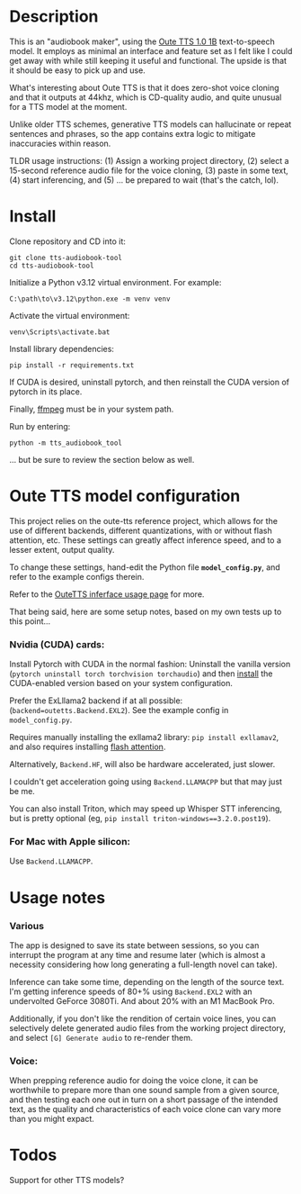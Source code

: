 # Description

This is an "audiobook maker", using the [Oute TTS 1.0 1B](https://github.com/edwko/OuteTTS) text-to-speech model. It employs as minimal an interface and feature set as I felt like I could get away with while still keeping it useful and functional. The upside is that it should be easy to pick up and use.

What's interesting about Oute TTS is that it does zero-shot voice cloning and that it outputs at 44khz, which is CD-quality audio, and quite unusual for a TTS model at the moment.

Unlike older TTS schemes, generative TTS models can hallucinate or repeat sentences and phrases, so the app contains extra logic to mitigate inaccuracies within reason.

TLDR usage instructions: (1) Assign a working project directory, (2) select a 15-second reference audio file for the voice cloning, (3) paste in some text, (4) start inferencing, and (5) ... be prepared to wait (that's the catch, lol).

# Install

Clone repository and CD into it:

    git clone tts-audiobook-tool
    cd tts-audiobook-tool

Initialize a Python v3.12 virtual environment. For example:

    C:\path\to\v3.12\python.exe -m venv venv

Activate the virtual environment:

    venv\Scripts\activate.bat

Install library dependencies:

    pip install -r requirements.txt

If CUDA is desired, uninstall pytorch, and then reinstall the CUDA version of pytorch in its place.

Finally, [ffmpeg](https://ffmpeg.org/download.html) must be in your system path.

Run by entering:

    python -m tts_audiobook_tool

... but be sure to review the section below as well.

# Oute TTS model configuration

This project relies on the oute-tts reference project, which allows for the use of different backends, different quantizations, with or without flash attention, etc. These settings can greatly affect inference speed, and to a lesser extent, output quality.

To change these settings, hand-edit the Python file **`model_config.py`**, and refer to the  example configs therein.

Refer to the [OuteTTS inferface usage page](https://github.com/edwko/OuteTTS/blob/main/docs/interface_usage.md) for more.

That being said, here are some setup notes, based on my own tests up to this point...

### Nvidia (CUDA) cards:

Install Pytorch with CUDA in the normal fashion: Uninstall the vanilla version (`pytorch uninstall torch torchvision torchaudio`) and then [install](https://pytorch.org/get-started/locally/) the CUDA-enabled version based on your system configuration.

Prefer the ExLllama2 backend if at all possible: (`backend=outetts.Backend.EXL2`). See the example config in `model_config.py`.

Requires manually installing the exllama2 library: `pip install exllamav2`, and also requires installing [flash attention](https://github.com/Dao-AILab/flash-attention?tab=readme-ov-file#installation-and-features).

Alternatively, `Backend.HF`, will also be hardware accelerated, just slower.

I couldn't get acceleration going using `Backend.LLAMACPP` but that may just be me.

You can also install Triton, which may speed up Whisper STT inferencing, but is pretty optional (eg, `pip install triton-windows==3.2.0.post19`).

### For Mac with Apple silicon:

Use `Backend.LLAMACPP`.

# Usage notes

### Various

The app is designed to save its state between sessions, so you can interrupt the program at any time and resume later (which is almost a necessity considering how long generating a full-length novel can take).

Inference can take some time, depending on the length of the source text. I'm getting inference speeds of 80+% using `Backend.EXL2` with an undervolted GeForce 3080Ti. And about 20% with an M1 MacBook Pro.

Additionally, if you don't like the rendition of certain voice lines, you can selectively delete generated audio files from the working project directory, and select `[G] Generate audio` to re-render them.

### Voice:

When prepping reference audio for doing the voice clone, it can be worthwhile to prepare more than one sound sample from a given source, and then testing each one out in turn on a short passage of the intended text, as the quality and characteristics of each voice clone can vary more than you might expact.

# Todos

Support for other TTS models?